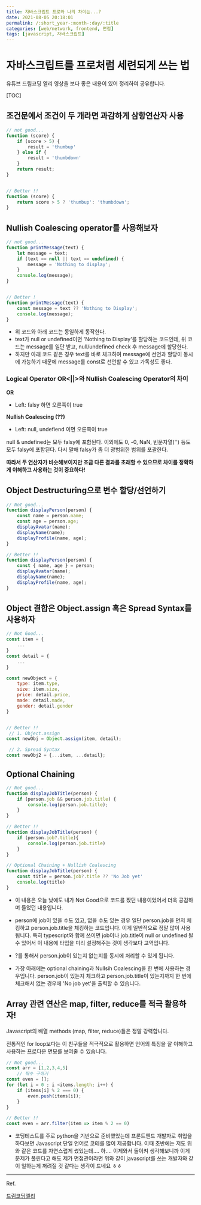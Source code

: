 ```yaml
---
title: 자바스크립트 프로와 나의 차이는...?
date: 2021-08-05 20:18:01
permalink: /:short_year-:month-:day/:title
categories: [web/network, frontend, 면접]
tags: [javascript, 자바스크립트]
---
```



# 자바스크립트를 프로처럼 세련되게 쓰는 법
유튜브 드림코딩 엘리 영상을 보다 좋은 내용이 있어 정리하여 공유합니다.

[TOC]


## 조건문에서 조건이 두 개라면 과감하게 삼항연산자 사용

```javascript
// not good...
function (score) {
	if (score > 5) {
        result = 'thumbup'
    } else if {
        result = 'thumbdown'
    }
    return result;
}


// Better !!
function (score) {
	return score > 5 ? 'thumbup': 'thumbdown';
}

```



## Nullish Coalescing operator를 사용해보자

```javascript
// not good...
function printMessage(text) {
    let message = text;
    if (text == null || text == undefined) {
        message = 'Nothing to display';
    }
    console.log(message);
}


// Better !
function printMessage(text) {
    const message = text ?? 'Nothing to Display';
    console.log(message);
}

```

- 위 코드와 아래 코드는 동일하게 동작한다.
- text가 null or undefined이면 'Nothing to Display'를 할당하는 코드인데, 위 코드는 message를 일단 받고, null/undefined check 후 message에 할당한다.
- 하지만 아래 코드 같은 경우 text를 바로 체크하여 message에 선언과 할당이 동시에 가능하기 때문에 message를 const로 선언할 수 있고 가독성도 좋다.



### Logical Operator OR<||>와 Nullish Coalescing Operator의 차이

**OR**

- Left: falsy 하면 오른쪽이 true

**Nullish Coalescing (??)**

- Left: null, undefiend 이면 오른쪽이 true



null & undefined는 모두 falsy에 포함된다. 이외에도 0, -0, NaN, 빈문자열('') 등도 모두 falsy에 포함된다. 다시 말해 falsy가 좀 더 광범위한 범위를 포괄한다.

**따라서 두 연산자가 비슷해보이지만 조금 다른 결과를 초래할 수 있으므로 차이를 정확하게 이해하고 사용하는 것이 중요하다!**



## Object Destructuring으로 변수 할당/선언하기

```javascript
// Not good...
function displayPerson(person) {
    const name = person.name;
    const age = person.age;
    displayAvatar(name);
    displayName(name);
    displayProfile(name, age);
}

// Better !!
function displayPerson(person) {
    const { name, age } = person;
    displayAvatar(name);
    displayName(name);
    displayProfile(name, age);
}
```



## Object 결합은 Object.assign 혹은 Spread Syntax를 사용하자

```javascript
// Not Good...
const item = {
    ...
}
const detail = {
	...    
}

const newObject = {
    type: item.type,
    size: item.size,
    price: detail.price,
    made: detail.made,
    gender: detail.gender
}


// Better !!
 // 1. Object.assign
const newObj = Object.assign(item, detail);

 // 2. Spread Syntax
const newObj2 = {...item, ...detail};
```



## Optional Chaining

```javascript
// Not good...
function displayJobTitle(person) {
    if (person.job && person.job.title) {
        console.log(person.job.title);
    }
}

// Better !!
function displayJobTitle(person) {
 	if (person.job?.title){
        console.log(person.job.title)
	}   
}

// Optional Chaining + Nullish Coalescing
function displayJobTitle(person) {
 	const title = person.job?.title ?? 'No Job yet'
	console.log(title)
}
```

- 이 내용은 오늘 낮에도 내가 Not Good으로 코드를 짰던 내용이었어서 더욱 공감하며 들었던 내용입니다.
- person에 job이 있을 수도 있고, 없을 수도 있는 경우 일단 person.job을 먼저 체킹하고 person.job.title을 체킹하는 코드입니다. 이게 일반적으로 정말 많이 사용됩니다. 특히 typescript와 함께 쓰이면 job이나 job.title이 null or undefined 될 수 있어서 이 내용에 타입을 미리 설정해주는 것이 생각보다 고역입니다.
- ?를 통해서 person.job이 있는지 없는지를 동시에 처리할 수 있게 됩니다.

- 가장 아래에는 optional chaining과 Nullsih Coalescing을 한 번에 사용하는 경우입니다. person.job이 있는지 체크하고 person.job.title이 있는지까지 한 번에 체크해서 없는 경우에 'No job yet'을 출력할 수 있습니다.



## Array 관련 연산은 map, filter, reduce를 적극 활용하자!

Javascript의 배열 methods (map, filter, reduce)들은 정말 강력합니다. 

전통적인 for loop보다는 이 친구들을 적극적으로 활용하면 언어의 특징을 잘 이해하고 사용하는 프로다운 면모를 보여줄 수 있습니다.

```javascript
// Not good...
const arr = [1,2,3,4,5]
	// 짝수 구하기
const even = [];
for (let i = 0 ; i <items.length; i++) {
    if (items[i] % 2 === 0) {
        even.push(items[i]);
    }
}

// Better !!
const even = arr.filter(item => item % 2 == 0)

```

- 코딩테스트를 주로 python을 기반으로 준비했었는데 프론트엔드 개발자로 취업을 하다보면 Javascript 단일 언어로 코테를 많이 제공합니다. 이때 초반에는 저도 위와 같은 코드를 자연스럽게 썼었는데.... 하.... 이제와서 돌이켜 생각해보니까 이게 문제가 풀린다고 해도 제가 면접관이라면 위와 같이 javascript를 쓰는 개발자와 같이 일하는게 꺼려질 것 같다는 생각이 드네요 ㅎㅎ



---

Ref.

[드림코딩엘리](https://www.youtube.com/watch?v=BUAhpB3FmS4&t=2s)
